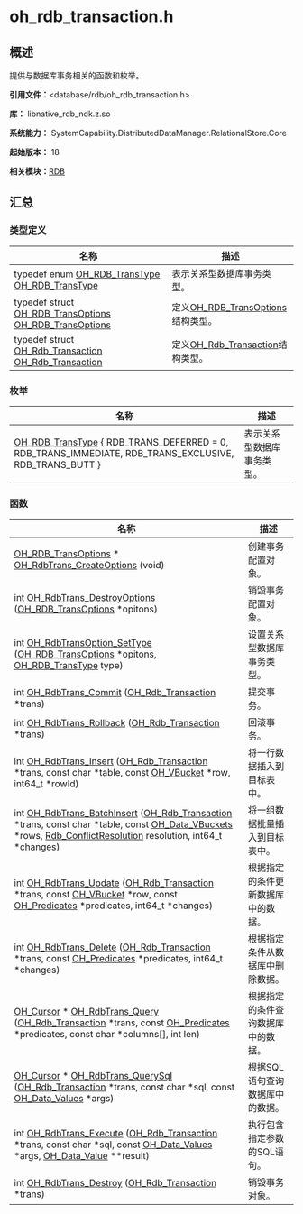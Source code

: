 # oh_rdb_transaction.h


## 概述

提供与数据库事务相关的函数和枚举。

**引用文件：**&lt;database/rdb/oh_rdb_transaction.h&gt;

**库：** libnative_rdb_ndk.z.so

**系统能力：** SystemCapability.DistributedDataManager.RelationalStore.Core

**起始版本：** 18

**相关模块：**[RDB](_r_d_b.md)


## 汇总


### 类型定义

| 名称 | 描述 | 
| -------- | -------- |
| typedef enum [OH_RDB_TransType](_r_d_b.md#oh_rdb_transtype) [OH_RDB_TransType](_r_d_b.md#oh_rdb_transtype) | 表示关系型数据库事务类型。 | 
| typedef struct [OH_RDB_TransOptions](_r_d_b.md#oh_rdb_transoptions) [OH_RDB_TransOptions](_r_d_b.md#oh_rdb_transoptions) | 定义[OH_RDB_TransOptions](_r_d_b.md#oh_rdb_transoptions)结构类型。 | 
| typedef struct [OH_Rdb_Transaction](_r_d_b.md#oh_rdb_transaction) [OH_Rdb_Transaction](_r_d_b.md#oh_rdb_transaction) | 定义[OH_Rdb_Transaction](_r_d_b.md#oh_rdb_transaction)结构类型。 | 


### 枚举

| 名称 | 描述 | 
| -------- | -------- |
| [OH_RDB_TransType](_r_d_b.md#oh_rdb_transtype-1) { RDB_TRANS_DEFERRED = 0, RDB_TRANS_IMMEDIATE, RDB_TRANS_EXCLUSIVE, RDB_TRANS_BUTT } | 表示关系型数据库事务类型。 | 


### 函数

| 名称 | 描述 | 
| -------- | -------- |
| [OH_RDB_TransOptions](_r_d_b.md#oh_rdb_transoptions) \* [OH_RdbTrans_CreateOptions](_r_d_b.md#oh_rdbtrans_createoptions) (void) | 创建事务配置对象。 | 
| int [OH_RdbTrans_DestroyOptions](_r_d_b.md#oh_rdbtrans_destroyoptions) ([OH_RDB_TransOptions](_r_d_b.md#oh_rdb_transoptions) \*opitons) | 销毁事务配置对象。 | 
| int [OH_RdbTransOption_SetType](_r_d_b.md#oh_rdbtransoption_settype) ([OH_RDB_TransOptions](_r_d_b.md#oh_rdb_transoptions) \*opitons, [OH_RDB_TransType](_r_d_b.md#oh_rdb_transtype) type) | 设置关系型数据库事务类型。 | 
| int [OH_RdbTrans_Commit](_r_d_b.md#oh_rdbtrans_commit) ([OH_Rdb_Transaction](_r_d_b.md#oh_rdb_transaction) \*trans) | 提交事务。 | 
| int [OH_RdbTrans_Rollback](_r_d_b.md#oh_rdbtrans_rollback) ([OH_Rdb_Transaction](_r_d_b.md#oh_rdb_transaction) \*trans) | 回滚事务。 | 
| int [OH_RdbTrans_Insert](_r_d_b.md#oh_rdbtrans_insert) ([OH_Rdb_Transaction](_r_d_b.md#oh_rdb_transaction) \*trans, const char \*table, const [OH_VBucket](_o_h___v_bucket.md) \*row, int64_t \*rowId) | 将一行数据插入到目标表中。 | 
| int [OH_RdbTrans_BatchInsert](_r_d_b.md#oh_rdbtrans_batchinsert) ([OH_Rdb_Transaction](_r_d_b.md#oh_rdb_transaction) \*trans, const char \*table, const [OH_Data_VBuckets](_r_d_b.md#oh_data_vbuckets) \*rows, [Rdb_ConflictResolution](_r_d_b.md#rdb_conflictresolution) resolution, int64_t \*changes) | 将一组数据批量插入到目标表中。  | 
| int [OH_RdbTrans_Update](_r_d_b.md#oh_rdbtrans_update) ([OH_Rdb_Transaction](_r_d_b.md#oh_rdb_transaction) \*trans, const [OH_VBucket](_o_h___v_bucket.md) \*row, const [OH_Predicates](_o_h___predicates.md) \*predicates, int64_t \*changes) | 根据指定的条件更新数据库中的数据。 | 
| int [OH_RdbTrans_Delete](_r_d_b.md#oh_rdbtrans_delete) ([OH_Rdb_Transaction](_r_d_b.md#oh_rdb_transaction) \*trans, const [OH_Predicates](_o_h___predicates.md) \*predicates, int64_t \*changes) | 根据指定条件从数据库中删除数据。 | 
| [OH_Cursor](_o_h___cursor.md) \* [OH_RdbTrans_Query](_r_d_b.md#oh_rdbtrans_query) ([OH_Rdb_Transaction](_r_d_b.md#oh_rdb_transaction) \*trans, const [OH_Predicates](_o_h___predicates.md) \*predicates, const char \*columns[], int len) | 根据指定的条件查询数据库中的数据。 | 
| [OH_Cursor](_o_h___cursor.md) \* [OH_RdbTrans_QuerySql](_r_d_b.md#oh_rdbtrans_querysql) ([OH_Rdb_Transaction](_r_d_b.md#oh_rdb_transaction) \*trans, const char \*sql, const [OH_Data_Values](_r_d_b.md#oh_data_values) \*args) | 根据SQL语句查询数据库中的数据。 | 
| int [OH_RdbTrans_Execute](_r_d_b.md#oh_rdbtrans_execute) ([OH_Rdb_Transaction](_r_d_b.md#oh_rdb_transaction) \*trans, const char \*sql, const [OH_Data_Values](_r_d_b.md#oh_data_values) \*args, [OH_Data_Value](_r_d_b.md#oh_data_value) \*\*result) | 执行包含指定参数的SQL语句。 | 
| int [OH_RdbTrans_Destroy](_r_d_b.md#oh_rdbtrans_destroy) ([OH_Rdb_Transaction](_r_d_b.md#oh_rdb_transaction) \*trans) | 销毁事务对象。 | 
